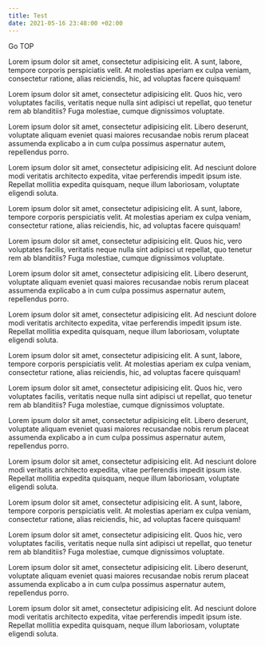```yaml
---
title: Test
date: 2021-05-16 23:48:00 +02:00
---
```



Go TOP

Lorem ipsum dolor sit amet, consectetur adipisicing elit. A sunt, labore, tempore corporis perspiciatis velit. At molestias aperiam ex culpa veniam, consectetur ratione, alias reiciendis, hic, ad voluptas facere quisquam!

Lorem ipsum dolor sit amet, consectetur adipisicing elit. Quos hic, vero voluptates facilis, veritatis neque nulla sint adipisci ut repellat, quo tenetur rem ab blanditiis? Fuga molestiae, cumque dignissimos voluptate.

Lorem ipsum dolor sit amet, consectetur adipisicing elit. Libero deserunt, voluptate aliquam eveniet quasi maiores recusandae nobis rerum placeat assumenda explicabo a in cum culpa possimus aspernatur autem, repellendus porro.

Lorem ipsum dolor sit amet, consectetur adipisicing elit. Ad nesciunt dolore modi veritatis architecto expedita, vitae perferendis impedit ipsum iste. Repellat mollitia expedita quisquam, neque illum laboriosam, voluptate eligendi soluta.

Lorem ipsum dolor sit amet, consectetur adipisicing elit. A sunt, labore, tempore corporis perspiciatis velit. At molestias aperiam ex culpa veniam, consectetur ratione, alias reiciendis, hic, ad voluptas facere quisquam!

Lorem ipsum dolor sit amet, consectetur adipisicing elit. Quos hic, vero voluptates facilis, veritatis neque nulla sint adipisci ut repellat, quo tenetur rem ab blanditiis? Fuga molestiae, cumque dignissimos voluptate.

Lorem ipsum dolor sit amet, consectetur adipisicing elit. Libero deserunt, voluptate aliquam eveniet quasi maiores recusandae nobis rerum placeat assumenda explicabo a in cum culpa possimus aspernatur autem, repellendus porro.

Lorem ipsum dolor sit amet, consectetur adipisicing elit. Ad nesciunt dolore modi veritatis architecto expedita, vitae perferendis impedit ipsum iste. Repellat mollitia expedita quisquam, neque illum laboriosam, voluptate eligendi soluta.

Lorem ipsum dolor sit amet, consectetur adipisicing elit. A sunt, labore, tempore corporis perspiciatis velit. At molestias aperiam ex culpa veniam, consectetur ratione, alias reiciendis, hic, ad voluptas facere quisquam!

Lorem ipsum dolor sit amet, consectetur adipisicing elit. Quos hic, vero voluptates facilis, veritatis neque nulla sint adipisci ut repellat, quo tenetur rem ab blanditiis? Fuga molestiae, cumque dignissimos voluptate.

Lorem ipsum dolor sit amet, consectetur adipisicing elit. Libero deserunt, voluptate aliquam eveniet quasi maiores recusandae nobis rerum placeat assumenda explicabo a in cum culpa possimus aspernatur autem, repellendus porro.

Lorem ipsum dolor sit amet, consectetur adipisicing elit. Ad nesciunt dolore modi veritatis architecto expedita, vitae perferendis impedit ipsum iste. Repellat mollitia expedita quisquam, neque illum laboriosam, voluptate eligendi soluta.

Lorem ipsum dolor sit amet, consectetur adipisicing elit. A sunt, labore, tempore corporis perspiciatis velit. At molestias aperiam ex culpa veniam, consectetur ratione, alias reiciendis, hic, ad voluptas facere quisquam!

Lorem ipsum dolor sit amet, consectetur adipisicing elit. Quos hic, vero voluptates facilis, veritatis neque nulla sint adipisci ut repellat, quo tenetur rem ab blanditiis? Fuga molestiae, cumque dignissimos voluptate.

Lorem ipsum dolor sit amet, consectetur adipisicing elit. Libero deserunt, voluptate aliquam eveniet quasi maiores recusandae nobis rerum placeat assumenda explicabo a in cum culpa possimus aspernatur autem, repellendus porro.

Lorem ipsum dolor sit amet, consectetur adipisicing elit. Ad nesciunt dolore modi veritatis architecto expedita, vitae perferendis impedit ipsum iste. Repellat mollitia expedita quisquam, neque illum laboriosam, voluptate eligendi soluta.
